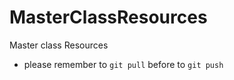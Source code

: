 # MasterClassResources
Master class Resources

- please remember to `git pull` before to `git push`
